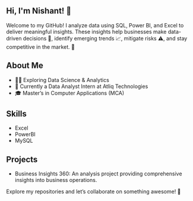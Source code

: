 ## Hi, I'm Nishant! 👋 

Welcome to my GitHub! I analyze data using SQL, Power BI, and Excel to deliver meaningful insights. These insights help businesses make data-driven decisions 🤔, identify emerging trends 📈, mitigate risks ⚠️, and stay competitive in the market. 🚀

## About Me
- 👨‍💻 Exploring Data Science & Analytics
- 🌱 Currently a Data Analyst Intern at Atliq Technologies
- 🎓 Master’s in Computer Applications (MCA)

## Skills 
- Excel
- PowerBI
- MySQL

## Projects
- Business Insights 360: An analysis project providing comprehensive insights into business operations.



Explore my repositories and let’s collaborate on something awesome! 🚀
